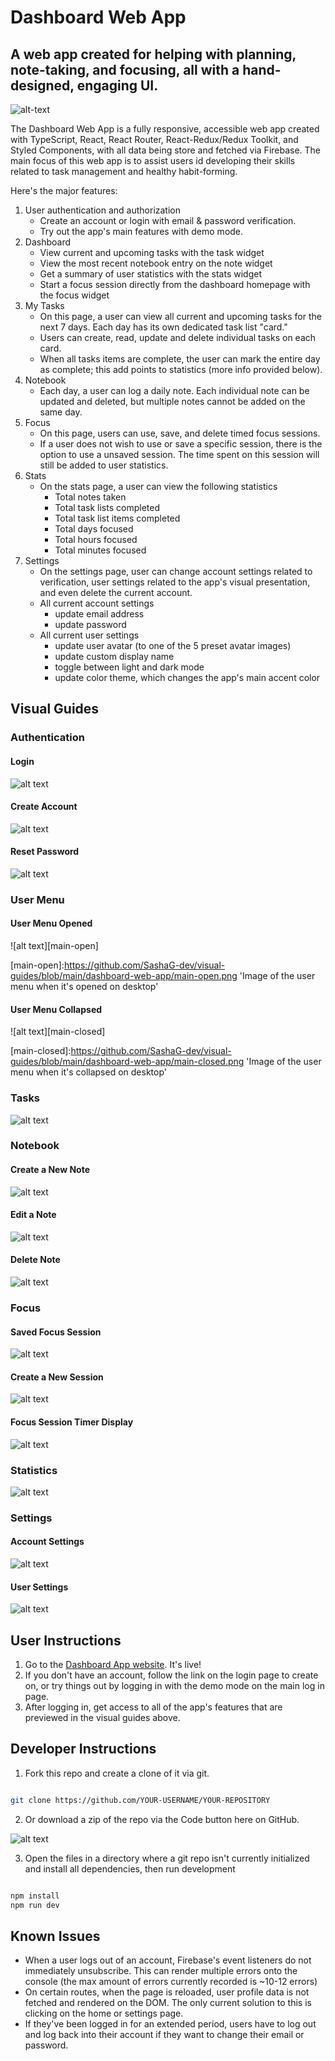 # Dashboard Web App

## A web app created for helping with planning, note-taking, and focusing, all with a hand-designed, engaging UI.

![alt-text][img]

[img]: https://github.com/SashaG-dev/dashboard-web-app/blob/main/public/readme/main-img.png 'Image of the Dashboard Web App homepage'

The Dashboard Web App is a fully responsive, accessible web app created with TypeScript, React, React Router, React-Redux/Redux Toolkit, and Styled Components, with all data being store and fetched via Firebase. The main focus of this web app is to assist users id developing their skills related to task management and healthy habit-forming.

Here's the major features:

1. User authentication and authorization
   - Create an account or login with email & password verification.
   - Try out the app's main features with demo mode.
2. Dashboard
   - View current and upcoming tasks with the task widget
   - View the most recent notebook entry on the note widget
   - Get a summary of user statistics with the stats widget
   - Start a focus session directly from the dashboard homepage with the focus widget
3. My Tasks
   - On this page, a user can view all current and upcoming tasks for the next 7 days. Each day has its own dedicated task list "card."
   - Users can create, read, update and delete individual tasks on each card.
   - When all tasks items are complete, the user can mark the entire day as complete; this add points to statistics (more info provided below).
4. Notebook
   - Each day, a user can log a daily note. Each individual note can be updated and deleted, but multiple notes cannot be added on the same day.
5. Focus
   - On this page, users can use, save, and delete timed focus sessions.
   - If a user does not wish to use or save a specific session, there is the option to use a unsaved session. The time spent on this session will still be added to user statistics.
6. Stats
   - On the stats page, a user can view the following statistics
     - Total notes taken
     - Total task lists completed
     - Total task list items completed
     - Total days focused
     - Total hours focused
     - Total minutes focused
7. Settings
   - On the settings page, user can change account settings related to verification, user settings related to the app's visual presentation, and even delete the current account.
   - All current account settings
     - update email address
     - update password
   - All current user settings
     - update user avatar (to one of the 5 preset avatar images)
     - update custom display name
     - toggle between light and dark mode
     - update color theme, which changes the app's main accent color

## Visual Guides

### Authentication

#### Login

![alt text][auth-login]

[auth-login]: https://github.com/SashaG-dev/visual-guides/blob/main/dashboard-web-app/auth-login.png 'Preview of the user login page'

#### Create Account

![alt text][auth-create]

[auth-create]: https://github.com/SashaG-dev/visual-guides/blob/main/dashboard-web-app/auth-create.png 'Preview of create account page'

#### Reset Password

![alt text][auth-reset]

[auth-reset]: https://github.com/SashaG-dev/visual-guides/blob/main/dashboard-web-app/auth-reset.png 'Preview of the password reset page'

### User Menu

#### User Menu Opened

![alt text][main-open]

[main-open]:https://github.com/SashaG-dev/visual-guides/blob/main/dashboard-web-app/main-open.png 'Image of the user menu when it's opened on desktop'

#### User Menu Collapsed

![alt text][main-closed]

[main-closed]:https://github.com/SashaG-dev/visual-guides/blob/main/dashboard-web-app/main-closed.png 'Image of the user menu when it's collapsed on desktop'

### Tasks

![alt text][tasks]

[tasks]: https://github.com/SashaG-dev/visual-guides/blob/main/dashboard-web-app/tasks.png 'Preview of tasks page'

### Notebook

#### Create a New Note

![alt text][notebook-new]

[notebook-new]: https://github.com/SashaG-dev/visual-guides/blob/main/dashboard-web-app/notebook-new.png 'Creating a new note'

#### Edit a Note

![alt text][notebook-edit]

[notebook-edit]: https://github.com/SashaG-dev/visual-guides/blob/main/dashboard-web-app/notebook-edit.png 'Preview of a note in edit mode'

#### Delete Note

![alt text][notebook-modal]

[notebook-modal]: https://github.com/SashaG-dev/visual-guides/blob/main/dashboard-web-app/notebook-modal.png 'Image of the modal that pops up when a user wants to delete a note'

### Focus

#### Saved Focus Session

![alt text][focus-saved]

[focus-saved]: https://github.com/SashaG-dev/visual-guides/blob/main/dashboard-web-app/focus-saved.png 'Display of all user saved focus sessions'

#### Create a New Session

![alt text][focus-new]

[focus-new]: https://github.com/SashaG-dev/visual-guides/blob/main/dashboard-web-app/focus-new.png 'Preview of form used to create a new session'

#### Focus Session Timer Display

![alt text][focus-current]

[focus-current]: https://github.com/SashaG-dev/visual-guides/blob/main/dashboard-web-app/focus-current.png 'Preview of timer when a user starts a session'

### Statistics

![alt text][stats]

[stats]: https://github.com/SashaG-dev/visual-guides/blob/main/dashboard-web-app/stats.png 'Image of user statistics'

### Settings

#### Account Settings

![alt text][settings-account]

[settings-account]: https://github.com/SashaG-dev/visual-guides/blob/main/dashboard-web-app/settings-account.png 'Preview of all account settings'

#### User Settings

![alt text][settings-user]

[settings-user]: https://github.com/SashaG-dev/visual-guides/blob/main/dashboard-web-app/settings-user.png 'Preview of all user settings'

## User Instructions

1. Go to the [Dashboard App website](https://user-dashboard-web-app.netlify.app). It's live!
2. If you don't have an account, follow the link on the login page to create on, or try things out by logging in with the demo mode on the main log in page.
3. After logging in, get access to all of the app's features that are previewed in the visual guides above.

## Developer Instructions

1. Fork this repo and create a clone of it via git.

```bash

git clone https://github.com/YOUR-USERNAME/YOUR-REPOSITORY

```

2. Or download a zip of the repo via the Code button here on GitHub.

![alt text][developer]

[developer]: https://github.com/SashaG-dev/visual-guides/blob/main/dashboard-web-app/developer-instructions.png 'Developer instructions for cloning and downloading repo'

3. Open the files in a directory where a git repo isn't currently initialized and install all dependencies, then run development

```bash

npm install
npm run dev

```

## Known Issues

- When a user logs out of an account, Firebase's event listeners do not immediately unsubscribe. This can render multiple errors onto the console (the max amount of errors currently recorded is ~10-12 errors)
- On certain routes, when the page is reloaded, user profile data is not fetched and rendered on the DOM. The only current solution to this is clicking on the home or settings page.
- If they've been logged in for an extended period, users have to log out and log back into their account if they want to change their email or password.
